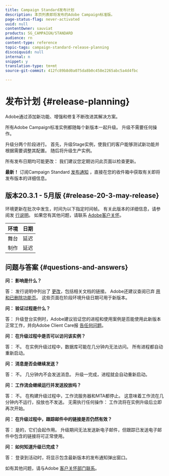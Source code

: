 ```yaml
---
title: Campaign Standard发布计划
description: 本页列表即将发布的Adobe Campaign标准版。
page-status-flag: never-activated
uuid: null
contentOwner: sauviat
products: SG_CAMPAIGN/STANDARD
audience: rn
content-type: reference
topic-tags: campaign-standard-release-planning
discoiquuid: null
internal: n
snippet: y
translation-type: tm+mt
source-git-commit: 412fc89b8d0a075da8b0c458e2265abc5a4d4fbc

---
```



# 发布计划 {#release-planning}

Adobe通过添加新功能、增强和修复不断改进其解决方案。

所有Adobe Campaign标准实例都随每个新版本一起升级。 升级不需要任何操作。

升级分两个阶段进行。 首先，升级Stage实例，使我们的客户能够测试新功能并根据需要调整其配置。 随后将升级生产实例。

所有发布日期均可能更改： 我们建议您定期访问此页面以检查更新。

**最新！** 订阅Campaign Standard [发布通知](http://amc-mkt-prod1-t.adobe-campaign.com/lp/LP25?service=%40rZ5cqp2DgNzrgz0alKPInakNbPSTeJYozZYnS7Wbs802u4GlISkHZX4omtK00nAU6xzZ6luEWQzr7kQ9pkCwJYumWkU) ，直接在您的收件箱中获取有关即将发布版本的详细信息。

## 版本20.3.1 - 5月版 {#release-20-3-may-release}

环境更新在批次中发生，时间为以下指定时间帧。 有关此版本的详细信息，请参阅发 [行说明](../../rn/using/release-notes.md)。 如果您有其他问题，请联系 [Adobe客户关怀](https://support.neolane.net/webApp/extranetLogin)。

<table>
 <thead>
  <tr>
   <th> 环境<br /> </th>
   <th> 日期<br /> </th>
  </tr>
 </thead>
 <tbody>
  <tr>
   <td>舞台<br /> </td>
   <td>延迟<br /> </td>
  </tr>
  <tr>
   <td> 制作<br /> </td>
   <td>延迟<br /> </td>
  </tr>
 </tbody>
</table>



## 问题与答案 {#questions-and-answers}

**问： 影响是什么？**

答： 发行说明中列出了 [更改](../../rn/using/release-notes.md)，包括相关文档的链接。 Adobe还建议查阅已弃 [用和已删除功能页](https://helpx.adobe.com/campaign/kb/acs-deprecated-and-removed-features.html)。 这些页面在阶段环境升级日期可用于新版本。

**问： 验证过程是什么？**

答： 升级登台实例时，Adobe建议验证您的进程和使用案例是否能使用此新版本正常工作，并向Adobe Client Care报 [告任何问题](https://support.neolane.net/webApp/extranetLogin)。

**问： 在升级过程中是否可以访问该实例？**

答： 不。 在实例升级过程中，数据库可能在几分钟内无法访问。 所有进程都自动重新启动。

**问： 消息是否会继续发送？**

答： 不。 几分钟内不会发送消息。 升级一完成，进程就会自动重新启动。

**问： 工作流会继续运行并发送投放吗？**

答： 不。 在构建升级过程中，工作流服务器和MTA都停止。 这意味着工作流在几分钟内不运行，投放也不发送。 无需执行任何操作： 工作流将在实例升级后立即再次开始。

**问： 在升级过程中，跟踪邮件中的链接是否仍然有效？**

答： 是的，它们会起作用。 升级期间无法发送新电子邮件，但跟踪已发送电子邮件中包含的链接将可正常使用。

**问： 如何知道升级已完成？**

答： 登录到活动时，将显示包含最新版本的发布通知弹出窗口。

如有其他问题，请与Adobe [客户关怀部门联系](https://support.neolane.net/webApp/extranetLogin)。
